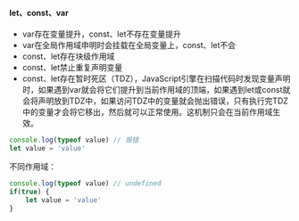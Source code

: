 #### let、const、var
- var存在变量提升，const、let不存在变量提升
- var在全局作用域申明时会挂载在全局变量上，const、let不会
- const、let存在块级作用域
- const、let禁止重复声明变量
- const、let存在暂时死区（TDZ），JavaScript引擎在扫描代码时发现变量声明时，如果遇到var就会将它们提升到当前作用域的顶端，如果遇到let或const就会将声明放到TDZ中，如果访问TDZ中的变量就会抛出错误，只有执行完TDZ中的变量才会将它移出，然后就可以正常使用。这机制只会在当前作用域生效。

```javascript
console.log(typeof value) // 报错
let value = 'value'
```

不同作用域：
```javascript
console.log(typeof value) // undefined
if(true) {
    let value = 'value'
}
```